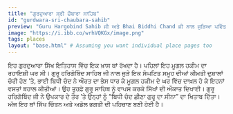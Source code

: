 ```yaml
---
title: "ਗੁਰਦੁਆਰਾ ਸ੍ਰੀ ਚੌਬਾਰਾ ਸਾਹਿਬ"
id: "gurdwara-sri-chaubara-sahib"
preview: "Guru Hargobind Sahib ਜੀ ਅਤੇ Bhai Biddhi Chand ਜੀ ਨਾਲ ਜੁੜਿਆ ਪਵਿੱਤਰ ਸਥਾਨ।"
image: "https://i.ibb.co/wrhVQKGx/image.png"
tags: places
layout: "base.html" # Assuming you want individual place pages too
---
```

ਇਹ ਗੁਰਦੁਆਰਾ ਸਿੱਖ ਇਤਿਹਾਸ ਵਿੱਚ ਇਕ ਖ਼ਾਸ ਥਾਂ ਰੱਖਦਾ ਹੈ। ਪਹਿਲਾਂ ਇਹ ਮੂਗਲ ਹਕੀਮ ਦਾ ਰਹਾਇਸ਼ੀ ਘਰ ਸੀ। ਗੁਰੂ ਹਰਿਗੋਬਿੰਦ ਸਾਹਿਬ ਜੀ ਨਾਲ ਜੁੜੇ ਇਕ ਸੰਘਟਿਤ ਸਮੂਹ ਦੀਆਂ ਕੀਮਤੀ ਦੁਸ਼ਾਲਾਂ ਚੋਰੀ ਹੋਣ ’ਤੇ, ਭਾਈ ਬਿਧੀ ਚੰਦ ਨੇ ਔਰਤ ਦਾ ਭੇਸ ਧਾਰ ਕੇ ਮੂਗਲ ਹਕੀਮ ਦੇ ਘਰ ਵਿੱਚ ਦਾਖ਼ਲ ਹੋ ਕੇ ਇਹਨਾਂ ਵਸਤਾਂ ਬਹਾਲ ਕੀਤੀਆਂ। ਉਹ ਤੁਹਫ਼ੇ ਗੁਰੂ ਸਾਹਿਬ ਨੂੰ ਵਾਪਸ ਕਰਕੇ ਸਿੱਖਾਂ ਦੀ ਔਕਾਤ ਦਿਖਾਈ। ਗੁਰੂ ਹਰਿਗੋਬਿੰਦ ਜੀ ਨੇ ਉਪਕਾਰ ਦੇ ਤੌਰ ’ਤੇ ਉਨ੍ਹਾਂ ਨੂੰ “ਬਿਧੀ ਚੰਦ ਛੀਣਾ ਗੁਰੂ ਦਾ ਸੀਨਾ” ਦਾ ਖਿਤਾਬ ਦਿੱਤਾ। ਅੱਜ ਇਹ ਥਾਂ ਸਿੱਖ ਚਿੰਤਨ ਅਤੇ ਅਡੋਲ ਭਗਤੀ ਦੀ ਪਹਿਚਾਣ ਬਣੀ ਹੋਈ ਹੈ।
